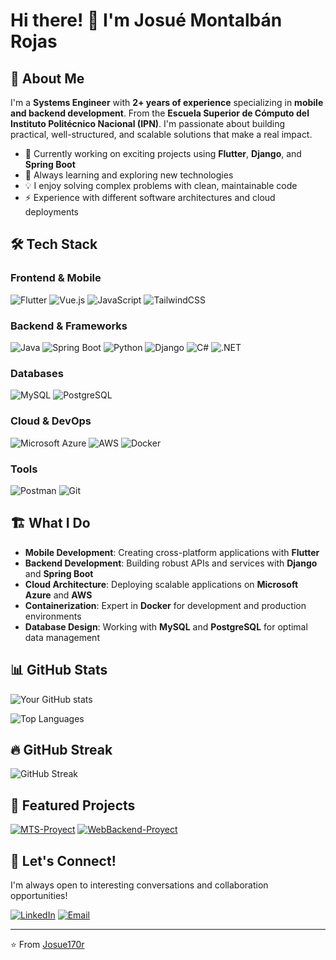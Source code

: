 # Hi there! 👋 I'm Josué Montalbán Rojas

## 🚀 About Me

I'm a **Systems Engineer** with **2+ years of experience** specializing in **mobile and backend development**. From the **Escuela Superior de Cómputo del Instituto Politécnico Nacional (IPN)**. I'm passionate about building practical, well-structured, and scalable solutions that make a real impact.

- 🔭 Currently working on exciting projects using **Flutter**, **Django**, and **Spring Boot**
- 🌱 Always learning and exploring new technologies
- 💡 I enjoy solving complex problems with clean, maintainable code
- ⚡ Experience with different software architectures and cloud deployments

## 🛠️ Tech Stack

### Frontend & Mobile
![Flutter](https://img.shields.io/badge/Flutter-02569B?style=for-the-badge&logo=flutter&logoColor=white)
![Vue.js](https://img.shields.io/badge/Vue.js-35495E?style=for-the-badge&logo=vuedotjs&logoColor=4FC08D)
![JavaScript](https://img.shields.io/badge/JavaScript-F7DF1E?style=for-the-badge&logo=javascript&logoColor=black)
![TailwindCSS](https://img.shields.io/badge/Tailwind_CSS-38B2AC?style=for-the-badge&logo=tailwind-css&logoColor=white)

### Backend & Frameworks
![Java](https://img.shields.io/badge/Java-ED8B00?style=for-the-badge&logo=openjdk&logoColor=white)
![Spring Boot](https://img.shields.io/badge/Spring_Boot-6DB33F?style=for-the-badge&logo=spring-boot&logoColor=white)
![Python](https://img.shields.io/badge/Python-3776AB?style=for-the-badge&logo=python&logoColor=white)
![Django](https://img.shields.io/badge/Django-092E20?style=for-the-badge&logo=django&logoColor=white)
![C#](https://img.shields.io/badge/C%23-239120?style=for-the-badge&logo=c-sharp&logoColor=white)
![.NET](https://img.shields.io/badge/.NET-5C2D91?style=for-the-badge&logo=.net&logoColor=white)

### Databases
![MySQL](https://img.shields.io/badge/MySQL-00000F?style=for-the-badge&logo=mysql&logoColor=white)
![PostgreSQL](https://img.shields.io/badge/PostgreSQL-316192?style=for-the-badge&logo=postgresql&logoColor=white)

### Cloud & DevOps
![Microsoft Azure](https://img.shields.io/badge/Microsoft_Azure-0089D0?style=for-the-badge&logo=microsoft-azure&logoColor=white)
![AWS](https://img.shields.io/badge/Amazon_AWS-232F3E?style=for-the-badge&logo=amazon-aws&logoColor=white)
![Docker](https://img.shields.io/badge/Docker-2496ED?style=for-the-badge&logo=docker&logoColor=white)

### Tools
![Postman](https://img.shields.io/badge/Postman-FF6C37?style=for-the-badge&logo=postman&logoColor=white)
![Git](https://img.shields.io/badge/Git-F05032?style=for-the-badge&logo=git&logoColor=white)

## 🏗️ What I Do

- **Mobile Development**: Creating cross-platform applications with **Flutter**
- **Backend Development**: Building robust APIs and services with **Django** and **Spring Boot**
- **Cloud Architecture**: Deploying scalable applications on **Microsoft Azure** and **AWS**
- **Containerization**: Expert in **Docker** for development and production environments
- **Database Design**: Working with **MySQL** and **PostgreSQL** for optimal data management

## 📊 GitHub Stats

![Your GitHub stats](https://github-readme-stats.vercel.app/api?username=Josue170r&show_icons=true&theme=radical)

![Top Languages](https://github-readme-stats.vercel.app/api/top-langs/?username=Josue170r&layout=compact&theme=radical)

## 🔥 GitHub Streak

![GitHub Streak](https://github-readme-streak-stats.herokuapp.com/?user=Josue170r&theme=radical)

## 🌟 Featured Projects

<!-- Add your best projects here -->
[![MTS-Proyect](https://github-readme-stats.vercel.app/api/pin/?username=Josue170r&repo=MTS-Proyect&theme=radical)](https://github.com/Josue170r/MTS-Proyect)
[![WebBackend-Proyect](https://github-readme-stats.vercel.app/api/pin/?username=Josue170r&repo=WebBackend-Proyect&theme=radical)](https://github.com/Josue170r/WebBackend-Proyect)

## 💬 Let's Connect!

I'm always open to interesting conversations and collaboration opportunities!

[![LinkedIn](https://img.shields.io/badge/LinkedIn-0077B5?style=for-the-badge&logo=linkedin&logoColor=white)](https://mx.linkedin.com/in/montalb%C3%A1n-rojas-josu%C3%A9-480484324)
[![Email](https://img.shields.io/badge/Email-D14836?style=for-the-badge&logo=gmail&logoColor=white)](mailto:josuemonro@gmail.com)

---

⭐️ From [Josue170r](https://github.com/Josue170r)
